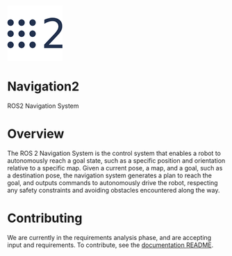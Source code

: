 ![ROS2](doc/images/ros2-logo.png)

# Navigation2

ROS2 Navigation System

# Overview
The ROS 2 Navigation System is the control system that enables a robot to autonomously reach a goal state, such as a specific position and orientation relative to a specific map. Given a current pose, a map, and a goal, such as a destination pose, the navigation system generates a plan to reach the goal, and outputs commands to autonomously drive the robot, respecting any safety constraints and avoiding obstacles encountered along the way.

# Contributing
We are currently in the requirements analysis phase, and are accepting input and requirements. To contribute, see the [documentation README](doc/README.md).
